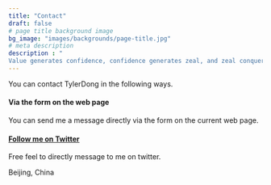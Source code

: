 ```yaml
---
title: "Contact"
draft: false
# page title background image
bg_image: "images/backgrounds/page-title.jpg"
# meta description
description : "
Value generates confidence, confidence generates zeal, and zeal conquers the world."
---
```


You can contact TylerDong in the following ways.

#### Via the form on the web page

You can send me a message directly via the form on the current web page.

#### [Follow me on Twitter](www.twitter.com/duoyunio)

Free feel to directly message to me on twitter.

Beijing, China